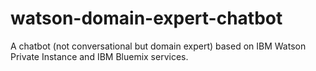 # watson-domain-expert-chatbot
A chatbot (not conversational but domain expert) based on IBM Watson Private Instance and IBM Bluemix services.
